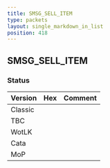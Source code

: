```yaml
---
title: SMSG_SELL_ITEM
type: packets
layout: single_markdown_in_list
position: 418
---
```


## SMSG_SELL_ITEM

### Status

Version | Hex | Comment
---------- | ---------- | ---------- 
Classic |  |  
TBC |  |  
WotLK |  |  
Cata |  |  
MoP |  |  